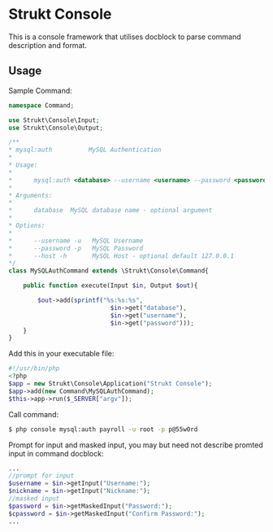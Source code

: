 Strukt Console
==============

This is a console framework that utilises docblock to parse command description and format.

## Usage


Sample Command:

```php
namespace Command;

use Strukt\Console\Input;
use Strukt\Console\Output;

/**
* mysql:auth          MySQL Authentication
* 
* Usage:
*   
*      mysql:auth <database> --username <username> --password <password> [--host <127.0.0.1>]
*
* Arguments:
*
*      database  MySQL database name - optional argument
* 
* Options:
* 
*      --username -u   MySQL Username
*      --password -p   MySQL Password
*      --host -h       MySQL Host - optional default 127.0.0.1
*/
class MySQLAuthCommand extends \Strukt\Console\Command{ 

	public function execute(Input $in, Output $out){

		$out->add(sprintf("%s:%s:%s", 
							$in->get("database"), 
							$in->get("username"), 
							$in->get("password")));
	}
}
```

Add this in your executable file:

```php
#!/usr/bin/php
<?php
$app = new Strukt\Console\Application("Strukt Console");
$app->add(new Command\MySQLAuthCommand);
$this->app->run($_SERVER["argv"]);
```


Call command:

```sh
$ php console mysql:auth payroll -u root -p p@55w0rd
```


Prompt for input and masked input, you may but need not describe promted input 
in command docblock:

```php
...
//prompt for input
$username = $in->getInput("Username:");
$nickname = $in->getInput("Nickname:");
//masked input
$password = $in->getMaskedInput("Password:");
$cpassword = $in->getMaskedInput("Confirm Password:");
...
```
